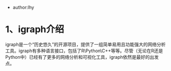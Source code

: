 
- author:lhy​
# 1、igraph介绍
igraph是一个“历史悠久”的开源项目，提供了一组简单易用且功能强大的网络分析工具。igraph有多种语言接口，包括了R\Python\C++等等。尽管（无论在R还是Python中）已经有了更多的网络分析和可视化工具，igraph依然是最好的出发点。
